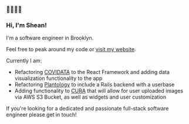 ### 👋👋👋👋   

### Hi, I'm Shean! 

I'm a software engineer in Brooklyn. 

Feel free to peak around my code or [visit my website](http://sheanj.com/).

Currently I am:
- Refactoring [COVIDATA](http://github.com/sheanj/COVIDATA/) to the React Framework and adding data visualization functionality to the app
- Refactoring [Plantology](http://github.com/sheanj/Plantology/) to include a Rails backend with a userbase 
- Adding functionality to [CURA](http://github.com/sheanj/CURA) that will allow for user uploaded images via AWS S3 Bucket, as well as widgets and user customization

If you're looking for a dedicated and passionate full-stack software engineer please get in touch! 

